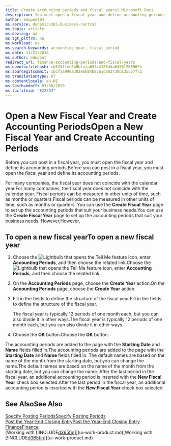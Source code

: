 ```yaml
---
title: Create accounting periods and fiscal years| Microsoft Docs
description: You must open a fiscal year and define accounting periods, before you can post in a fiscal year.
author: edupont04
ms.service: dynamics365-business-central
ms.topic: article
ms.devlang: na
ms.tgt_pltfrm: na
ms.workload: na
ms.search.keywords: accounting year, fiscal period
ms.date: 11/21/2018
ms.author: edupont
redirect_url: finance-accounting-periods-and-fiscal-years
ms.openlocfilehash: cb523f1ee5b8bfafa63fc41284da6450f205967e
ms.sourcegitcommit: 1bcfaa99ea302e6b84b8361ca02730b135557fc1
ms.translationtype: HT
ms.contentlocale: en-NZ
ms.lasthandoff: 03/08/2019
ms.locfileid: "822594"
---
```

# <a name="open-a-new-fiscal-year-and-create-accounting-periods"></a><span data-ttu-id="13bb8-103">Open a New Fiscal Year and Create Accounting Periods</span><span class="sxs-lookup"><span data-stu-id="13bb8-103">Open a New Fiscal Year and Create Accounting Periods</span></span>
<span data-ttu-id="13bb8-104">Before you can post in a fiscal year, you must open the fiscal year and define its accounting periods.</span><span class="sxs-lookup"><span data-stu-id="13bb8-104">Before you can post in a fiscal year, you must open the fiscal year and define its accounting periods.</span></span>  

<span data-ttu-id="13bb8-105">For many companies, the fiscal year does not coincide with the calendar year.</span><span class="sxs-lookup"><span data-stu-id="13bb8-105">For many companies, the fiscal year does not coincide with the calendar year.</span></span> <span data-ttu-id="13bb8-106">Fiscal periods can be measured in other units of time, such as months or quarters.</span><span class="sxs-lookup"><span data-stu-id="13bb8-106">Fiscal periods can be measured in other units of time, such as months or quarters.</span></span> <span data-ttu-id="13bb8-107">You can use the **Create Fiscal Year** page to set up the accounting periods that suit your business needs.</span><span class="sxs-lookup"><span data-stu-id="13bb8-107">You can use the **Create Fiscal Year** page to set up the accounting periods that suit your business needs.</span></span> <span data-ttu-id="13bb8-108">However,</span><span class="sxs-lookup"><span data-stu-id="13bb8-108">However,</span></span>   

## <a name="to-open-a-new-fiscal-year"></a><span data-ttu-id="13bb8-109">To open a new fiscal year</span><span class="sxs-lookup"><span data-stu-id="13bb8-109">To open a new fiscal year</span></span>
1. <span data-ttu-id="13bb8-110">Choose the ![Lightbulb that opens the Tell Me feature](media/ui-search/search_small.png "Tell me what you want to do") icon, enter **Accounting Periods**, and then choose the related link.</span><span class="sxs-lookup"><span data-stu-id="13bb8-110">Choose the ![Lightbulb that opens the Tell Me feature](media/ui-search/search_small.png "Tell me what you want to do") icon, enter **Accounting Periods**, and then choose the related link.</span></span>
2. <span data-ttu-id="13bb8-111">On the **Accounting Periods** page, choose the **Create Year** action.</span><span class="sxs-lookup"><span data-stu-id="13bb8-111">On the **Accounting Periods** page, choose the **Create Year** action.</span></span>
3. <span data-ttu-id="13bb8-112">Fill in the fields to define the structure of the fiscal year.</span><span class="sxs-lookup"><span data-stu-id="13bb8-112">Fill in the fields to define the structure of the fiscal year.</span></span>

    <span data-ttu-id="13bb8-113">The fiscal year is typically 12 periods of one month each, but you can also divide it in other ways.</span><span class="sxs-lookup"><span data-stu-id="13bb8-113">The fiscal year is typically 12 periods of one month each, but you can also divide it in other ways.</span></span>
4. <span data-ttu-id="13bb8-114">Choose the **OK** button.</span><span class="sxs-lookup"><span data-stu-id="13bb8-114">Choose the **OK** button.</span></span>

<span data-ttu-id="13bb8-115">The accounting periods are added to the page with the **Starting Date** and **Name** fields filled in.</span><span class="sxs-lookup"><span data-stu-id="13bb8-115">The accounting periods are added to the page with the **Starting Date** and **Name** fields filled in.</span></span> <span data-ttu-id="13bb8-116">The default names are based on the name of the month from the starting date, but you can change the name.</span><span class="sxs-lookup"><span data-stu-id="13bb8-116">The default names are based on the name of the month from the starting date, but you can change the name.</span></span> <span data-ttu-id="13bb8-117">After the last period in the fiscal year, an additional accounting period is inserted with the **New Fiscal Year** check box selected.</span><span class="sxs-lookup"><span data-stu-id="13bb8-117">After the last period in the fiscal year, an additional accounting period is inserted with the **New Fiscal Year** check box selected.</span></span>  


## <a name="see-also"></a><span data-ttu-id="13bb8-118">See Also</span><span class="sxs-lookup"><span data-stu-id="13bb8-118">See Also</span></span>
[<span data-ttu-id="13bb8-119">Specify Posting Periods</span><span class="sxs-lookup"><span data-stu-id="13bb8-119">Specify Posting Periods</span></span>](finance-how-specify-posting-periods.md)  
[<span data-ttu-id="13bb8-120">Post the Year-End Closing Entry</span><span class="sxs-lookup"><span data-stu-id="13bb8-120">Post the Year-End Closing Entry</span></span>](year-how-post-year-end-close-entry.md)  
[<span data-ttu-id="13bb8-121">Finance</span><span class="sxs-lookup"><span data-stu-id="13bb8-121">Finance</span></span>](finance.md)  
<span data-ttu-id="13bb8-122">[Working with [!INCLUDE[d365fin](includes/d365fin_md.md)]](ui-work-product.md)</span><span class="sxs-lookup"><span data-stu-id="13bb8-122">[Working with [!INCLUDE[d365fin](includes/d365fin_md.md)]](ui-work-product.md)</span></span>
